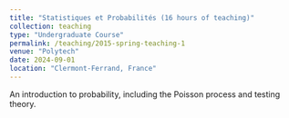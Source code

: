 ```yaml
---
title: "Statistiques et Probabilités (16 hours of teaching)"
collection: teaching
type: "Undergraduate Course"
permalink: /teaching/2015-spring-teaching-1
venue: "Polytech"
date: 2024-09-01
location: "Clermont-Ferrand, France"
---
```


An introduction to probability, including the Poisson process and testing theory.
